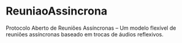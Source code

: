 # ReuniaoAssincrona
Protocolo Aberto de Reuniões Assíncronas – Um modelo flexível de reuniões assíncronas baseado em trocas de áudios reflexivos.
